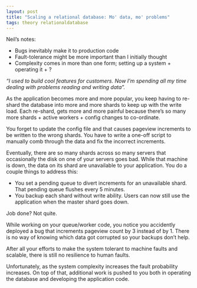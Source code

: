 ```yaml
---
layout: post
title: "Scaling a relational database: Mo' data, mo' problems"
tags: theory relationaldatabase
---
```


Neil’s notes:
* Bugs inevitably make it to production code
* Fault-tolerance might be more important than I initially thought
* Complexity comes in more than one form; setting up a system + operating it + ?

_“I used to build cool features for customers. Now I’m spending all my time dealing with problems reading and writing data”._

As the application becomes more and more popular, you keep having to re-shard the database into more and more shards to keep up with the write load. Each re-shard, gets more and more painful because there’s so many more shards + active workers + config changes to co-ordinate. 

You forget to update the config file and that causes pageview increments to be written to the wrong shards. You have to write a one-off script to manually comb through the data and fix the incorrect increments.

Eventually, there are so many shards across so many servers that occasionally the disk on one of your servers goes bad. While that machine is down, the data on its shard are unavailable to your application. You do a couple things to address this:

* You set a pending queue to divert increments for an unavailable shard. That pending queue flushes every 5 minutes. 
* You backup each shard without write ability. Users can now still use the application when the master shard goes down. 

Job done? Not quite.

While working on your queue/worker code, you notice you accidently deployed a bug that increments pageview count by 3 instead of by 1. There is no way of knowing which data got corrupted so your backups don’t help.

After all your efforts to make the system tolerant to machine faults and scalable, there is still no resilience to human faults. 

Unfortunately, as the system complexity increases the fault probability increases. On top of that, additional work is pushed to you both in operating the database and developing the application code.
